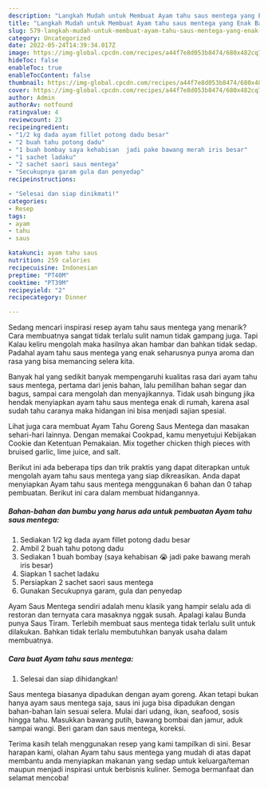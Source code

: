 ```yaml
---
description: "Langkah Mudah untuk Membuat Ayam tahu saus mentega yang Enak Banget, Buat Buka Puasa}"
title: "Langkah Mudah untuk Membuat Ayam tahu saus mentega yang Enak Banget, Buat Buka Puasa}"
slug: 579-langkah-mudah-untuk-membuat-ayam-tahu-saus-mentega-yang-enak-banget-buat-buka-puasa
category: Uncategorized
date: 2022-05-24T14:39:34.017Z
image: https://img-global.cpcdn.com/recipes/a44f7e8d053b8474/680x482cq70/ayam-tahu-saus-mentega-foto-resep-utama.jpg
hideToc: false
enableToc: true
enableTocContent: false
thumbnail: https://img-global.cpcdn.com/recipes/a44f7e8d053b8474/680x482cq70/ayam-tahu-saus-mentega-foto-resep-utama.jpg
cover: https://img-global.cpcdn.com/recipes/a44f7e8d053b8474/680x482cq70/ayam-tahu-saus-mentega-foto-resep-utama.jpg
author: Admin
authorAv: notfound
ratingvalue: 4
reviewcount: 23
recipeingredient:
- "1/2 kg dada ayam fillet potong dadu besar"
- "2 buah tahu potong dadu"
- "1 buah bombay saya kehabisan  jadi pake bawang merah iris besar"
- "1 sachet ladaku"
- "2 sachet saori saus mentega"
- "Secukupnya garam gula dan penyedap"
recipeinstructions:

- "Selesai dan siap dinikmati!"
categories:
- Resep
tags:
- ayam
- tahu
- saus

katakunci: ayam tahu saus 
nutrition: 259 calories
recipecuisine: Indonesian
preptime: "PT40M"
cooktime: "PT39M"
recipeyield: "2"
recipecategory: Dinner

---
```



Sedang mencari inspirasi resep ayam tahu saus mentega yang menarik? Cara membuatnya sangat tidak terlalu sulit namun tidak gampang juga. Tapi Kalau keliru mengolah maka hasilnya akan hambar dan bahkan tidak sedap. Padahal ayam tahu saus mentega yang enak seharusnya punya aroma dan rasa yang bisa memancing selera kita.


Banyak hal yang sedikit banyak mempengaruhi kualitas rasa dari ayam tahu saus mentega, pertama dari jenis bahan, lalu pemilihan bahan segar dan bagus, sampai cara mengolah dan menyajikannya. Tidak usah bingung jika hendak menyiapkan ayam tahu saus mentega enak di rumah, karena asal sudah tahu caranya maka hidangan ini bisa menjadi sajian spesial.

Lihat juga cara membuat Ayam Tahu Goreng Saus Mentega dan masakan sehari-hari lainnya. Dengan memakai Cookpad, kamu menyetujui Kebijakan Cookie dan Ketentuan Pemakaian. Mix together chicken thigh pieces with bruised garlic, lime juice, and salt.


Berikut ini ada beberapa tips dan trik praktis yang dapat diterapkan untuk mengolah ayam tahu saus mentega yang siap dikreasikan. Anda dapat menyiapkan Ayam tahu saus mentega menggunakan 6 bahan dan 0 tahap pembuatan. Berikut ini cara dalam membuat hidangannya.

<!--inarticleads1-->

##### Bahan-bahan dan bumbu yang harus ada untuk pembuatan Ayam tahu saus mentega:

1. Sediakan 1/2 kg dada ayam fillet potong dadu besar
1. Ambil 2 buah tahu potong dadu
1. Sediakan 1 buah bombay (saya kehabisan 😭 jadi pake bawang merah iris besar)
1. Siapkan 1 sachet ladaku
1. Persiapkan 2 sachet saori saus mentega
1. Gunakan Secukupnya garam, gula dan penyedap


Ayam Saus Mentega sendiri adalah menu klasik yang hampir selalu ada di restoran dan ternyata cara masaknya nggak susah. Apalagi kalau Bunda punya Saus Tiram. Terlebih membuat saus mentega tidak terlalu sulit untuk dilakukan. Bahkan tidak terlalu membutuhkan banyak usaha dalam membuatnya. 

<!--inarticleads2-->

##### Cara buat Ayam tahu saus mentega:


1. Selesai dan siap dihidangkan!

Saus mentega biasanya dipadukan dengan ayam goreng. Akan tetapi bukan hanya ayam saus mentega saja, saus ini juga bisa dipadukan dengan bahan-bahan lain sesuai selera. Mulai dari udang, ikan, seafood, sosis hingga tahu. Masukkan bawang putih, bawang bombai dan jamur, aduk sampai wangi. Beri garam dan saus mentega, koreksi. 

Terima kasih telah menggunakan resep yang kami tampilkan di sini. Besar harapan kami, olahan Ayam tahu saus mentega yang mudah di atas dapat membantu anda menyiapkan makanan yang sedap untuk keluarga/teman maupun menjadi inspirasi untuk berbisnis kuliner. Semoga bermanfaat dan selamat mencoba!
